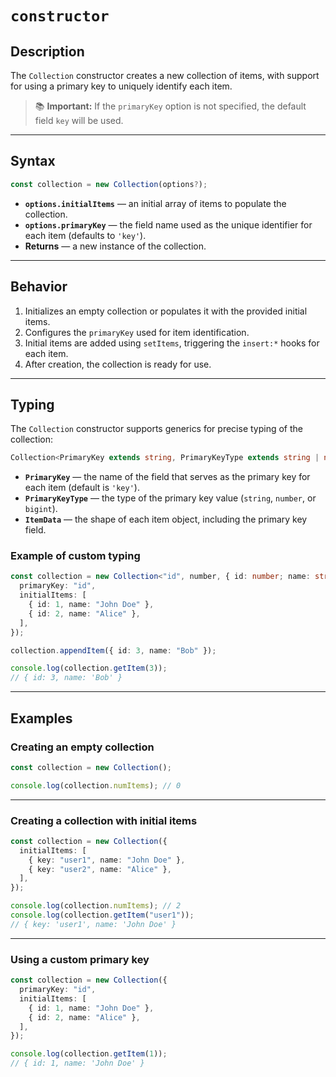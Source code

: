 # `constructor`

## Description

The `Collection` constructor creates a new collection of items, with support for using a primary key to uniquely identify each item.

> 📚 **Important:** If the `primaryKey` option is not specified, the default field `key` will be used.

---

## Syntax

```ts
const collection = new Collection(options?);
```

- **`options.initialItems`** — an initial array of items to populate the collection.
- **`options.primaryKey`** — the field name used as the unique identifier for each item (defaults to `'key'`).
- **Returns** — a new instance of the collection.

---

## Behavior

1. Initializes an empty collection or populates it with the provided initial items.
2. Configures the `primaryKey` used for item identification.
3. Initial items are added using `setItems`, triggering the `insert:*` hooks for each item.
4. After creation, the collection is ready for use.

---

## Typing

The `Collection` constructor supports generics for precise typing of the collection:

```ts
Collection<PrimaryKey extends string, PrimaryKeyType extends string | number | bigint, ItemData extends object>
```

- **`PrimaryKey`** — the name of the field that serves as the primary key for each item (default is `'key'`).
- **`PrimaryKeyType`** — the type of the primary key value (`string`, `number`, or `bigint`).
- **`ItemData`** — the shape of each item object, including the primary key field.

### Example of custom typing

```ts
const collection = new Collection<"id", number, { id: number; name: string }>({
  primaryKey: "id",
  initialItems: [
    { id: 1, name: "John Doe" },
    { id: 2, name: "Alice" },
  ],
});

collection.appendItem({ id: 3, name: "Bob" });

console.log(collection.getItem(3));
// { id: 3, name: 'Bob' }
```

---

## Examples

### Creating an empty collection

```ts
const collection = new Collection();

console.log(collection.numItems); // 0
```

---

### Creating a collection with initial items

```ts
const collection = new Collection({
  initialItems: [
    { key: "user1", name: "John Doe" },
    { key: "user2", name: "Alice" },
  ],
});

console.log(collection.numItems); // 2
console.log(collection.getItem("user1"));
// { key: 'user1', name: 'John Doe' }
```

---

### Using a custom primary key

```ts
const collection = new Collection({
  primaryKey: "id",
  initialItems: [
    { id: 1, name: "John Doe" },
    { id: 2, name: "Alice" },
  ],
});

console.log(collection.getItem(1));
// { id: 1, name: 'John Doe' }
```
